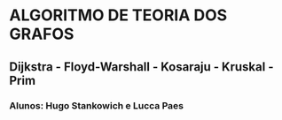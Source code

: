 # ALGORITMO DE TEORIA DOS GRAFOS

## Dijkstra - Floyd-Warshall - Kosaraju - Kruskal - Prim

### Alunos: Hugo Stankowich e Lucca Paes